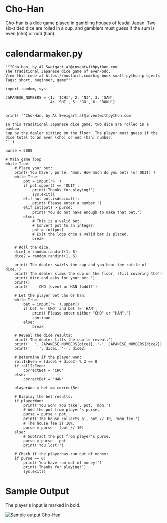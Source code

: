 
Cho-Han
========================================================

Cho-han is a dice game played in gambling houses of feudal Japan. Two six-sided dice are rolled in a cup, and gamblers must guess if the sum is even (cho) or odd (han). 

calendarmaker.py
========================================================

```Python3
"""Cho-Han, by Al Sweigart al@inventwithpython.com
The traditional Japanese dice game of even-odd.
View this code at https://nostarch.com/big-book-small-python-projects
Tags: short, beginner, game"""

import random, sys

JAPANESE_NUMBERS = {1: 'ICHI', 2: 'NI', 3: 'SAN',
                    4: 'SHI', 5: 'GO', 6: 'ROKU'}


print('''Cho-Han, by Al Sweigart al@inventwithpython.com

In this traditional Japanese dice game, two dice are rolled in a bamboo
cup by the dealer sitting on the floor. The player must guess if the
dice total to an even (cho) or odd (han) number.
''')

purse = 5000

# Main game loop
while True:
    # Place your bet:
    print('You have', purse, 'mon. How much do you bet? (or QUIT)')
    while True:
        pot = input('> ')
        if pot.upper() == 'QUIT':
            print('Thanks for playing!')
            sys.exit()
        elif not pot.isdecimal():
            print('Please enter a number.')
        elif int(pot) > purse:
            print('You do not have enough to make that bet.')
        else:
            # This is a valid bet.
            # Convert pot to an integer.
            pot = int(pot)
            # Exit the loop once a valid bet is placed.
            break

    # Roll the dice.
    dice1 = random.randint(1, 6)
    dice2 = random.randint(1, 6)

    print('The dealer swirls the cup and you hear the rattle of dice.')
    print('The dealer slams the cup on the floor, still covering the')
    print('dice and asks for your bet.')
    print()
    print('    CHO (even) or HAN (odd)?')

    # Let the player bet cho or han:
    while True:
        bet = input('> ').upper()
        if bet != 'CHO' and bet != 'HAN':
            print('Please enter either "CHO" or "HAN".')
            continue
        else:
            break

    # Reveal the dice results:
    print('The dealer lifts the cup to reveal:')
    print('  ', JAPANESE_NUMBERS[dice1], '-', JAPANESE_NUMBERS[dice2])
    print('    ', dice1, '-', dice2)

    # Determine if the player won:
    rollIsEven = (dice1 + dice2) % 2 == 0
    if rollIsEven:
        correctBet = 'CHO'
    else:
        correctBet = 'HAN'

    playerWon = bet == correctBet

    # Display the bet results:
    if playerWon:
        print('You won! You take', pot, 'mon.')
        # Add the pot from player's purse.
        purse = purse + pot
        print('The house collects a', pot // 10, 'mon fee.')
        # The house fee is 10%.
        purse = purse - (pot // 10)
    else:
        # Subtract the pot from player's purse.
        purse = purse - pot
        print('You lost!')

    # Check if the playerhas run out of money:
    if purse == 0:
        print('You have run out of money!')
        print('Thanks for playing!')
        sys.exit()
```


Sample Output
========================================================

The player's input is marked in bold.

![Sample output Cho-Han](https://github.com/nihathalici/The-Big-Book-of-Small-Python-Projects/blob/main/C10-Project-10-Cho-Han/chohan_sample_output_PNG.png)

